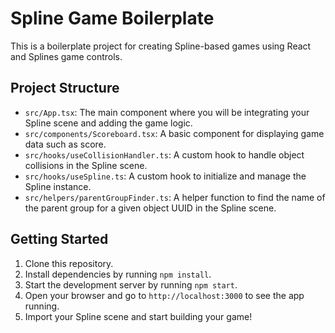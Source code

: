 # Spline Game Boilerplate

This is a boilerplate project for creating Spline-based games using React and Splines game controls.

## Project Structure

- `src/App.tsx`: The main component where you will be integrating your Spline scene and adding the game logic.
- `src/components/Scoreboard.tsx`: A basic component for displaying game data such as score.
- `src/hooks/useCollisionHandler.ts`: A custom hook to handle object collisions in the Spline scene.
- `src/hooks/useSpline.ts`: A custom hook to initialize and manage the Spline instance.
- `src/helpers/parentGroupFinder.ts`: A helper function to find the name of the parent group for a given object UUID in the Spline scene.

## Getting Started

1. Clone this repository.
2. Install dependencies by running `npm install`.
3. Start the development server by running `npm start`.
4. Open your browser and go to `http://localhost:3000` to see the app running.
5. Import your Spline scene and start building your game!

